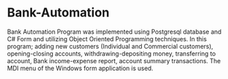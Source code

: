 # Bank-Automation
Bank Automation Program was implemented using Postgresql database and C# Form and utilizing Object Oriented Programming techniques. In this program; adding new customers (Individual and Commercial customers), opening-closing accounts, withdrawing-depositing money, transferring to account, Bank income-expense report, account summary transactions.
The MDI menu of the Windows form application is used.
